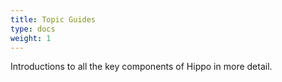 ```yaml
---
title: Topic Guides
type: docs
weight: 1
---
```


Introductions to all the key components of Hippo in more detail.
